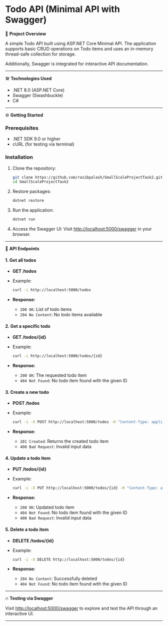 # Todo API (Minimal API with Swagger)

🚀 **Project Overview**

A simple Todo API built using ASP.NET Core Minimal API. The application supports basic CRUD operations on Todo items and uses an in-memory thread-safe collection for storage.

Additionally, Swagger is integrated for interactive API documentation.

---

🛠️ **Technologies Used**

* .NET 8.0 (ASP.NET Core)
* Swagger (Swashbuckle)
* C#

---

⚙️ **Getting Started**

### Prerequisites

* .NET SDK 9.0 or higher
* cURL (for testing via terminal)

### Installation

1. Clone the repository:

   ```bash
   git clone https://github.com/razibpalash/SmallScaleProjectTask2.git
   cd SmallScaleProjectTask2
   ```

2. Restore packages:

   ```bash
   dotnet restore
   ```

3. Run the application:

   ```bash
   dotnet run
   ```

4. Access the Swagger UI:
   Visit [http://localhost:5000/swagger](http://localhost:5000/swagger) in your browser.

---

📝 **API Endpoints**

#### 1. Get all todos

* **GET /todos**
* Example:

  ```bash
  curl -i http://localhost:5000/todos
  ```
* **Response:**

  * `200 OK`: List of todo items
  * `204 No Content`: No todo items available

#### 2. Get a specific todo

* **GET /todos/{id}**
* Example:

  ```bash
  curl -i http://localhost:5000/todos/{id}
  ```
* **Response:**

  * `200 OK`: The requested todo item
  * `404 Not Found`: No todo item found with the given ID

#### 3. Create a new todo

* **POST /todos**
* Example:

  ```bash
  curl -i -X POST http://localhost:5000/todos -H "Content-Type: application/json" -d '{"text":"Buy milk"}'
  ```
* **Response:**

  * `201 Created`: Returns the created todo item
  * `400 Bad Request`: Invalid input data

#### 4. Update a todo item

* **PUT /todos/{id}**
* Example:

  ```bash
  curl -i -X PUT http://localhost:5000/todos/{id} -H "Content-Type: application/json" -d '{"text":"Buy bread","isComplete":true}'
  ```
* **Response:**

  * `200 OK`: Updated todo item
  * `404 Not Found`: No todo item found with the given ID
  * `400 Bad Request`: Invalid input data

#### 5. Delete a todo item

* **DELETE /todos/{id}**
* Example:

  ```bash
  curl -i -X DELETE http://localhost:5000/todos/{id}
  ```
* **Response:**

  * `204 No Content`: Successfully deleted
  * `404 Not Found`: No todo item found with the given ID

---

🔥 **Testing via Swagger**

Visit [http://localhost:5000/swagger](http://localhost:5000/swagger) to explore and test the API through an interactive UI.

---

